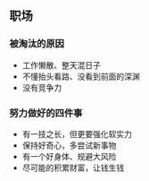 ## 职场

### 被淘汰的原因

* 工作懒散、整天混日子
* 不懂抬头看路、没看到前面的深渊
* 没有竞争力

### 努力做好的四件事

* 有一技之长，但更要强化软实力
* 保持好奇心，多尝试新事物
* 有一个好身体、规避大风险
* 尽可能的积累财富，让钱生钱
